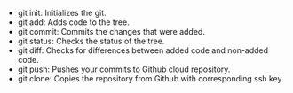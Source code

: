 - git init: Initializes the git.
- git add: Adds code to the tree.
- git commit: Commits the changes that were added.
- git status: Checks the status of the tree.
- git diff: Checks for differences between added code and non-added code.
- git push: Pushes your commits to Github cloud repository.
- git clone: Copies the repository from Github with corresponding ssh key.